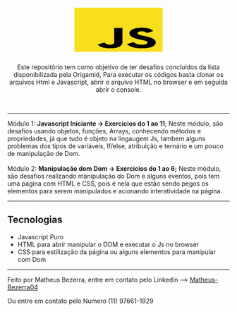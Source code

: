 <h1 align="center">
<br>
    <img src="images/icone-javascript.svg" width="200" height="100"> 
<br>
</h1>
<p align="center">Este repositório tem como objetivo de ter desafios concluídos da lista disponibilizada pela Origamid, Para executar os códigos basta clonar os arquivos Html e Javascript, abrir o arquivo HTML no browser e em seguida abrir o console.</p>
<br><hr>
<div>
    Módulo 1: <strong>Javascript Iniciante -> Exercicios do 1 ao 11</strong>; Neste módulo, são desafios usando objetos, funções, Arrays, conhecendo métodos e propriedades, já que tudo é objeto na lingaugem Js, tambem alguns problemas dos tipos de variáveis, If/else, atribuição e ternário e um pouco de manipulação de Dom. 
    <br><br>
    Módulo 2: <strong>Manipulação dom Dom -> Exercicios do 1 ao 6;</strong> Neste módulo, são desafios realizando manipulação do Dom e alguns eventos, pois tem uma página com HTML e CSS, pois é nela que estão sendo pegos os elementos para serem manipulados e acionando interatividade na página.
</div>

---
## Tecnologias
- Javascript Puro
- HTML para abrir manipular o DOM e executar o Js no browser
- CSS para estilização da página ou alguns elementos para manipular com Dom
---

Feito por Matheus Bezerra, entre em contato pelo Linkedin --> <a href="https://www.linkedin.com/in/matheus-bezerra04/">Matheus-Bezerra04</a>
<p>Ou entre em contato pelo Numero (11) 97661-1929</p>
